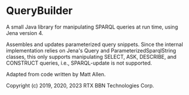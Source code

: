 # QueryBuilder

A small Java library for manipulating SPARQL queries at run time,
using Jena version 4.

Assembles and updates parameterized query snippets. Since the internal
implementation relies on Jena's Query and ParameterizedSparqlString
classes, this only supports manipulating SELECT, ASK, DESCRIBE, and
CONSTRUCT queries, i.e., SPARQL-update is not supported.

Adapted from code written by Matt Allen.

Copyright (c) 2019, 2020, 2023 RTX BBN Technologies Corp.
